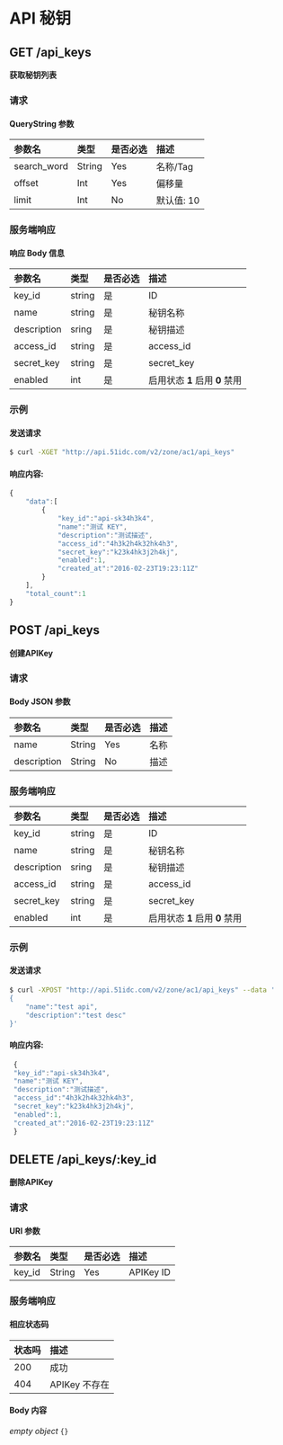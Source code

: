 # API 秘钥

<!-- toc -->

## GET /api_keys

**获取秘钥列表**

### 请求

#### QueryString 参数

|参数名 | 类型 | 是否必选 | 描述 |
| :-- | :-- | :-- | :-- |
| search_word | String | Yes | 名称/Tag |
| offset | Int | Yes | 偏移量 |
| limit | Int | No | 默认值: 10 |

### 服务端响应

#### 响应 Body 信息

|参数名 | 类型 | 是否必选 | 描述 |
| :-- | :-- | :-- | :-- |
|key_id|string|是|ID|
|name|string|是|秘钥名称|
|description|sring|是|秘钥描述|
|access_id|string|是|access_id|
|secret_key|string|是|secret_key|
|enabled|int|是|启用状态 **1** 启用 **0** 禁用|

### 示例

#### 发送请求

```bash
$ curl -XGET "http://api.51idc.com/v2/zone/ac1/api_keys"
```

#### 响应内容:

```js
{
    "data":[
        {
            "key_id":"api-sk34h3k4",
            "name":"测试 KEY",
            "description":"测试描述",
            "access_id":"4h3k2h4k32hk4h3",
            "secret_key":"k23k4hk3j2h4kj",
            "enabled":1,
            "created_at":"2016-02-23T19:23:11Z"
        }
    ],
    "total_count":1
}
```


## POST /api_keys

**创建APIKey**


### 请求

#### Body JSON 参数

|参数名 | 类型 | 是否必选 | 描述 |
| :-- | :-- | :-- | :-- |
| name | String | Yes | 名称 |
| description | String | No | 描述 |


### 服务端响应

|参数名 | 类型 | 是否必选 | 描述 |
| :-- | :-- | :-- | :-- |
|key_id|string|是|ID|
|name|string|是|秘钥名称|
|description|sring|是|秘钥描述|
|access_id|string|是|access_id|
|secret_key|string|是|secret_key|
|enabled|int|是|启用状态 **1** 启用 **0** 禁用|


### 示例
#### 发送请求

```bash
$ curl -XPOST "http://api.51idc.com/v2/zone/ac1/api_keys" --data '
{
    "name":"test api",
    "description":"test desc"
}'
```
#### 响应内容:

```js
 {
 "key_id":"api-sk34h3k4",
 "name":"测试 KEY",
 "description":"测试描述",
 "access_id":"4h3k2h4k32hk4h3",
 "secret_key":"k23k4hk3j2h4kj",
 "enabled":1,
 "created_at":"2016-02-23T19:23:11Z"
 }
```


## DELETE /api_keys/:key_id
**删除APIKey**

### 请求
#### URI 参数

|参数名 | 类型 | 是否必选 | 描述 |
| :-- | :-- | :-- | :-- |
| key_id | String | Yes | APIKey ID |

### 服务端响应

#### 相应状态码
|状态吗 | 描述 |
| :-- | :-- |
|200|成功|
|404|APIKey 不存在|


#### Body 内容

_empty object_
`{}`


